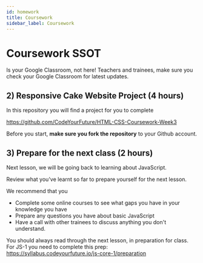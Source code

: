 ```yaml
---
id: homework
title: Coursework
sidebar_label: Coursework
---
```


# Coursework SSOT

Is your Google Classroom, not here! Teachers and trainees, make sure you check your Google Classroom for latest updates.

## 2) Responsive Cake Website Project (4 hours)

In this repository you will find a project for you to complete

https://github.com/CodeYourFuture/HTML-CSS-Coursework-Week3

Before you start, **make sure you fork the repository** to your Github account.

## 3) Prepare for the next class (2 hours)

Next lesson, we will be going back to learning about JavaScript.

Review what you've learnt so far to prepare yourself for the next lesson.

We recommend that you

- Complete some online courses to see what gaps you have in your knowledge you have
- Prepare any questions you have about basic JavaScript
- Have a call with other trainees to discuss anything you don't understand.

You should always read through the next lesson, in preparation for class. For JS-1 you need to complete this prep:
https://syllabus.codeyourfuture.io/js-core-1/preparation
